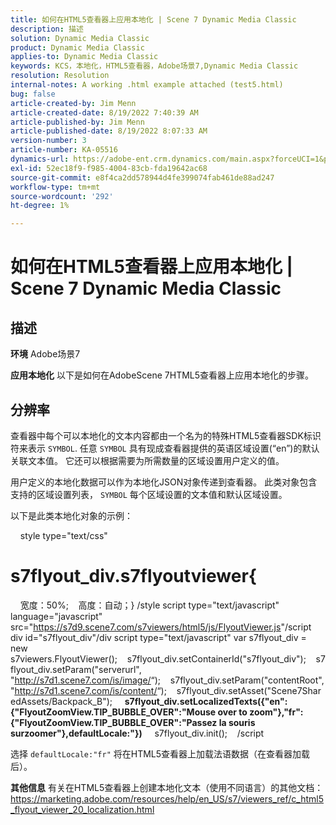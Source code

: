 ```yaml
---
title: 如何在HTML5查看器上应用本地化 | Scene 7 Dynamic Media Classic
description: 描述
solution: Dynamic Media Classic
product: Dynamic Media Classic
applies-to: Dynamic Media Classic
keywords: KCS，本地化，HTML5查看器，Adobe场景7,Dynamic Media Classic
resolution: Resolution
internal-notes: A working .html example attached (test5.html)
bug: false
article-created-by: Jim Menn
article-created-date: 8/19/2022 7:40:39 AM
article-published-by: Jim Menn
article-published-date: 8/19/2022 8:07:33 AM
version-number: 3
article-number: KA-05516
dynamics-url: https://adobe-ent.crm.dynamics.com/main.aspx?forceUCI=1&pagetype=entityrecord&etn=knowledgearticle&id=37f9dc35-921f-ed11-b83e-0022480866ad
exl-id: 52ec18f9-f985-4004-83cb-fda19642ac68
source-git-commit: e8f4ca2dd578944d4fe399074fab461de88ad247
workflow-type: tm+mt
source-wordcount: '292'
ht-degree: 1%

---
```


# 如何在HTML5查看器上应用本地化 | Scene 7 Dynamic Media Classic

## 描述


<b>环境</b>
Adobe场景7

<b>应用本地化</b>
以下是如何在AdobeScene 7HTML5查看器上应用本地化的步骤。




## 分辨率


查看器中每个可以本地化的文本内容都由一个名为的特殊HTML5查看器SDK标识符来表示 `SYMBOL`.
任意 `SYMBOL` 具有现成查看器提供的英语区域设置(“en”)的默认关联文本值。 它还可以根据需要为所需数量的区域设置用户定义的值。

用户定义的本地化数据可以作为本地化JSON对象传递到查看器。
此类对象包含支持的区域设置列表， `SYMBOL` 每个区域设置的文本值和默认区域设置。

以下是此类本地化对象的示例：

    style type=&quot;text/css&quot;
# s7flyout_div.s7flyoutviewer{
    宽度：50%;    高度：自动；} /style script type=&quot;text/javascript&quot; language=&quot;javascript&quot; src=&quot;<u style="text-decoration:underline">https://s7d9.scene7.com/s7viewers/html5/js/FlyoutViewer.js</u>&quot;/script div id=&quot;s7flyout_div&quot;/div script type=&quot;text/javascript&quot; var s7flyout_div = new s7viewers.FlyoutViewer();    s7flyout_div.setContainerId(&quot;s7flyout_div&quot;);    s7flyout_div.setParam(&quot;serverurl&quot;, &quot;<u style="text-decoration:underline">http://s7d1.scene7.com/is/image/</u>“);    s7flyout_div.setParam(&quot;contentRoot&quot;, &quot;<u style="text-decoration:underline">http://s7d1.scene7.com/is/content/</u>“);    s7flyout_div.setAsset(&quot;Scene7SharedAssets/Backpack_B&quot;);
    <b>s7flyout_div.setLocalizedTexts({&quot;en&quot;:{&quot;FlyoutZoomView.TIP_BUBBLE_OVER&quot;:&quot;Mouse over to zoom&quot;},&quot;fr&quot;:{&quot;FlyoutZoomView.TIP_BUBBLE_OVER&quot;:&quot;Passez la souris surzoomer&quot;},defaultLocale:&quot;})</b>
    s7flyout_div.init();    /script

选择 `defaultLocale:"fr"` 将在HTML5查看器上加载法语数据（在查看器加载后）。

<b>其他信息</b>
有关在HTML5查看器上创建本地化文本（使用不同语言）的其他文档：https://marketing.adobe.com/resources/help/en_US/s7/viewers_ref/c_html5_flyout_viewer_20_localization.html
